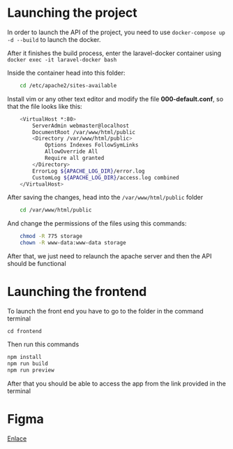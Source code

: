 

# Launching the project

In  order to launch the API of the project, you need to use `docker-compose up -d --build` to launch the docker.

After it finishes the build process, enter the laravel-docker container using `docker exec -it laravel-docker bash`

Inside the container head into this folder:

```bash
    cd /etc/apache2/sites-available
```

Install vim or any other text editor and modify the file **000-default.conf**, so that the file looks like this:

```bash
    <VirtualHost *:80>
        ServerAdmin webmaster@localhost
        DocumentRoot /var/www/html/public
        <Directory /var/www/html/public>
            Options Indexes FollowSymLinks
            AllowOverride All
            Require all granted
        </Directory>
        ErrorLog ${APACHE_LOG_DIR}/error.log
        CustomLog ${APACHE_LOG_DIR}/access.log combined
    </VirtualHost>
```

After saving the changes, head into the `/var/www/html/public` folder

```bash
    cd /var/www/html/public
```

And change the permissions of the files using this commands:

```bash
    chmod -R 775 storage
    chown -R www-data:www-data storage
```

After that, we just need to relaunch the apache server and then the API should be functional

# Launching the frontend

To launch the front end you have to go to the folder in the command terminal

` cd frontend `

Then run this commands

```bash
npm install
npm run build
npm run preview

```

After that you should be able to access the app from the link provided in the terminal

# Figma 
[Enlace](https://www.figma.com/file/Ce7D027DBdFLyUeEgJEJ83/Proyecto-4?type=design&node-id=0-1&mode=design&t=pmWCsRjZPXAckR3X-0)